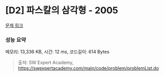 # [D2] 파스칼의 삼각형 - 2005 

[문제 링크](https://swexpertacademy.com/main/code/problem/problemDetail.do?contestProbId=AV5P0-h6Ak4DFAUq) 

### 성능 요약

메모리: 13,336 KB, 시간: 12 ms, 코드길이: 614 Bytes



> 출처: SW Expert Academy, https://swexpertacademy.com/main/code/problem/problemList.do